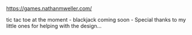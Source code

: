 https://games.nathanmweller.com/

tic tac toe at the moment - blackjack coming soon - 
Special thanks to my little ones for helping with the design...

